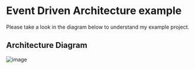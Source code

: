 # Event Driven Architecture example
Please take a look in the diagram below to understand my example project.
<br>
## Architecture Diagram

![image](https://github.com/user-attachments/assets/39c3ea5b-ef54-4297-8ba0-48e5a02b175f)



